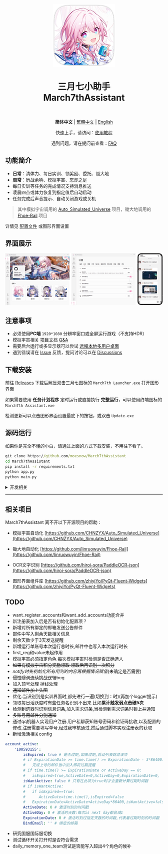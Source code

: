 <div align="center">
<p>
    <img src="./assets/screenshot/March7th.png">
</p>

<h1>
三月七小助手<br>
March7thAssistant
</h1>

<p>
    <img alt="" src="https://img.shields.io/badge/platform-Windows-blue?style=flat-square&color=4096d8" />
    <img alt="" src="https://img.shields.io/github/last-commit/moesnow/March7thAssistant?style=flat-square&color=f18cb9" />
    <img alt="" src="https://img.shields.io/github/v/release/moesnow/March7thAssistant?style=flat-square&color=4096d8" />
    <img alt="" src="https://img.shields.io/github/downloads/moesnow/March7thAssistant/total?style=flat-square&color=f18cb9" />
</p>

**简体中文** | [繁體中文](./README_TW.md) | [English](./README_EN.md)

快速上手，请访问：[使用教程](https://moesnow.github.io/March7thAssistant/#/assets/docs/Tutorial)

遇到问题，请在提问前查看：[FAQ](https://moesnow.github.io/March7thAssistant/#/assets/docs/FAQ)

</div>

## 功能简介

- **日常**：清体力、每日实训、领奖励、委托、锄大地
- **周常**：历战余响、模拟宇宙、忘却之庭
- 每日实训等任务的完成情况支持消息推送
- 凌晨四点或体力恢复到指定值后自动启动
- 任务完成后声音提示、自动关闭游戏或关机

> 其中模拟宇宙调用的 [Auto_Simulated_Universe](https://github.com/CHNZYX/Auto_Simulated_Universe) 项目，锄大地调用的 [Fhoe-Rail](https://github.com/linruowuyin/Fhoe-Rail) 项目

详情见 [配置文件](assets/config/config.example.yaml) 或图形界面设置 

## 界面展示

![README](assets/screenshot/README1.png)

## 注意事项

- 必须使用**PC端** `1920*1080` 分辨率窗口或全屏运行游戏（不支持HDR）
- 模拟宇宙相关 [项目文档](https://asu.stysqy.top/)  [Q&A](https://asu.stysqy.top/guide/qa.html)
- 需要后台运行或多显示器可以尝试 [远程本地多用户桌面](https://asu.stysqy.top/guide/bs.html)
- 遇到错误请在 [Issue](https://github.com/moesnow/March7thAssistant/issues) 反馈，提问讨论可以在 [Discussions](https://github.com/moesnow/March7thAssistant/discussions)

## 下载安装

前往 [Releases](https://github.com/moesnow/March7thAssistant/releases/latest) 下载后解压双击三月七图标的 `March7th Launcher.exe` 打开图形界面

如果需要使用 **任务计划程序** 定时运行或直接执行 **完整运行**，可以使用终端图标的 `March7th Assistant.exe`

检测更新可以点击图形界面设置最底下的按钮，或双击 `Update.exe`

## 源码运行

如果你是完全不懂的小白，请通过上面的方式下载安装，不用往下看了。

```cmd
git clone https://github.com/moesnow/March7thAssistant
cd March7thAssistant
pip install -r requirements.txt
python app.py
python main.py
```

<details>
<summary>开发相关</summary>

获取 crop 参数表示的裁剪坐标可以通过图形界面设置内的捕获截图功能

python main.py 后面支持参数 fight/universe/forgottenhall 等

</details>

---

## 相关项目

March7thAssistant 离不开以下开源项目的帮助：

- 模拟宇宙自动化 [https://github.com/CHNZYX/Auto_Simulated_Universe](https://github.com/CHNZYX/Auto_Simulated_Universe)

- 锄大地自动化 [https://github.com/linruowuyin/Fhoe-Rail](https://github.com/linruowuyin/Fhoe-Rail)

- OCR文字识别 [https://github.com/hiroi-sora/PaddleOCR-json](https://github.com/hiroi-sora/PaddleOCR-json)

- 图形界面组件库 [https://github.com/zhiyiYo/PyQt-Fluent-Widgets](https://github.com/zhiyiYo/PyQt-Fluent-Widgets)

## TODO

- want_register_accounts和want_add_accounts功能合并
- 新注册表加入后是否有初始化配置项？
- 新增对所有绑定的邮箱发送公告邮件
- 邮件中写入剩余天数相关信息
- 剩余天数少于3天发送提醒
- 新增运行单账号本次运行总时长,邮件中也写入本次运行时长
- first_reg和value未起作用
- 模拟宇宙必须指定角色 每次模拟宇宙时检测是否正确选人
- ~~如果有模拟宇宙积分奖励领取 领取后再识别一次积分~~
- *notify时先初始化所有用到的内容再根据情况赋值*(未确定是否需要)
- ~~侵蚀隧洞连续挑战逻辑bug~~
- 加入顶号处理 掉线处理
- ~~通知邮件加上头图~~
- 优化:当识别到是实训界面时,都先进行一遍(切换到：时)(再加个logger提示)
- 领取每日活跃度时有些任务名识别不出来 比如**累计触发弱点击破5次**
- 检测到遗器时识别信息词条,加入需求词条,当检测到需求词条时锁上并通知
- ~~多账号用邮件分别通知~~
- 通过qq机器人实现用户注册:用户私聊获知账号密码和验证码接收,以及配置的修改,注册需要填写单号,经过我审核通过,然后通过脚本实现注册表的获取
- 新增激活相关config
```yaml
account_active:
    '100593155':
        isExpired: true # 是否过期,如果过期,启动列表跳过该项
        # if ExpirationDate >= time.time() >= ExpirationDate - 3*86400:
        #   完成上号的邮件当中加入即将过期提醒
        # if time.time() >= ExpirationDate or ActiveDay == 0:
        #   isExpired=true,ActiveDate=0,ActiveDay=0,ExpirationDate=0,
        isWantActive: false # 只有在此项为true时才会重新计算过期时间戳
        # if isWantActive:
        #   if isExpired==true:
        #      ActiveDate=time.time(),isExpired=false
        #   ExpirationDate=ActiveDate+ActiveDay*86400,isWantActive=false
        ActiveDate: 0 # 激活时刻的时间戳
        ActiveDay: 0 # 激活的天数:每次is next day都会减1
        ExpirationDate: 0 # 激活时刻过指定天数的时间戳,代表着过期时刻的时间戳
        BindEmail: '' # 绑定的邮箱

```
- 研究国服国际服切换
- 测试循环开关打开时是否符合需求
- daily_memory_one_team测试是否能写入超出4个角色的候补


